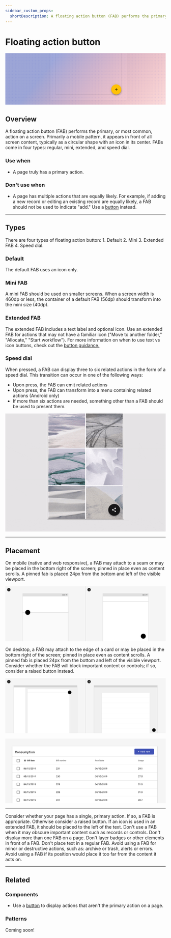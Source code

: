 ```yaml
---
sidebar_custom_props:
  shortDescription: A floating action button (FAB) performs the primary, or most common, action on a screen, primarily on mobile.
---
```


# Floating action button

<ComponentVisual storybookUrl="https://forge.tylerdev.io/main/?path=/story/components-floating-action-button--default">

![](./images/floating-action-button.png)

</ComponentVisual>

## Overview

A floating action button (FAB) performs the primary, or most common, action on a screen. Primarily a mobile pattern, it appears in front of all screen content, typically as a circular shape with an icon in its center. FABs come in four types: regular, mini, extended, and speed dial.

### Use when

- A page truly has a primary action.

### Don't use when

- A page has multiple actions that are equally likely. For example, if adding a new record or editing an existing record are equally likely, a FAB should not be used to indicate "add." Use a [button](/components/buttons/button) instead. 

---

## Types 

There are four types of floating action button: 1. Default 2. Mini 3. Extended FAB 4. Speed dial.

### Default

The default FAB uses an icon only. 

### Mini FAB

A mini FAB should be used on smaller screens. When a screen width is 460dp or less, the container of a default FAB (56dp) should transform into the mini size (40dp).

### Extended FAB

The extended FAB includes a text label and optional icon. Use an extended FAB for actions that may not have a familiar icon ("Move to another folder," "Allocate," "Start workflow"). For more information on when to use text vs icon buttons, check out the [button guidance.](/components/buttons/button) 

### Speed dial

When pressed, a FAB can display three to six related actions in the form of a speed dial. This transition can occur in one of the following ways:

- Upon press, the FAB can emit related actions
- Upon press, the FAB can transform into a menu containing related actions (Android only)
- If more than six actions are needed, something other than a FAB should be used to present them.

<ImageBlock padded={false} max-width="600px" caption="A FAB displays a stack of related actions.<br> Taken from Material.io">

![Gif of a speed dial with 6 options](./images/speed-dial.gif)

</ImageBlock>

---

## Placement

On mobile (native and web responsive), a FAB may attach to a seam or may be placed in the bottom right of the screen; pinned in place even as content scrolls. A pinned fab is placed 24px from the bottom and left of the visible viewport. 

<ImageBlock padded={false} caption="1. On mobile, a FAB can attach to a seam. <br>2. A FAB may be placed in the bottom right of the screen.">

![An image of two mobile screens: one with a FAB attached to the bottom of a header and one with a FAB in the bottom right corner.](./images/fab-placement-2.png)

</ImageBlock>

On desktop, a FAB may attach to the edge of a card or may be placed in the bottom right of the screen; pinned in place even as content scrolls. A pinned fab is placed 24px from the bottom and left of the visible viewport. Consider whether the FAB will block important content or controls; if so, consider a raised button instead. 

<ImageBlock padded={false} caption="1. A FAB can attach to the edge of a card. <br>2. A FAB may be placed in the bottom right of the screen, pinned 24px from the right and 24px from the bottom of the screen.">

![An image of two screens: one with a FAB attached to a card and one with a FAB in the bottom right corner.](./images/fab-placement.png)

</ImageBlock>

<ImageBlock padded={false} caption="Where viewing records or adding records may be equally likely, use a raised button to indicate the action add.">

![An image of a table with a raised button "add" in the top right corner.](./images/fab-table.png)

</ImageBlock>

---

<DoDontGrid>
  <DoDontTextSection>
    <DoDontText type="do">Consider whether your page has a single, primary action. If so, a FAB is appropriate. Otherwise consider a raised button. </DoDontText>
    <DoDontText type="do">If an icon is used in an extended FAB, it should be placed to the left of the text.</DoDontText>
  </DoDontTextSection>
  <DoDontTextSection>
    <DoDontText type="dont">Don't use a FAB when it may obscure important content such as records or controls. </DoDontText>
    <DoDontText type="dont">Don't display more than one FAB on a page. </DoDontText>
    <DoDontText type="dont">Don't layer badges or other elements in front of a FAB.</DoDontText>
    <DoDontText type="dont">Don't place text in a regular FAB.</DoDontText>
    <DoDontText type="dont">Avoid using a FAB for minor or destructive actions, such as: archive or trash, alerts or errors.</DoDontText>
    <DoDontText type="dont">Avoid using a FAB if its position would place it too far from the content it acts on.</DoDontText>
  </DoDontTextSection>
</DoDontGrid>

--- 

## Related 

### Components

- Use a [button](/components/buttons/button) to display actions that aren't the primary action on a page. 

### Patterns

Coming soon!
